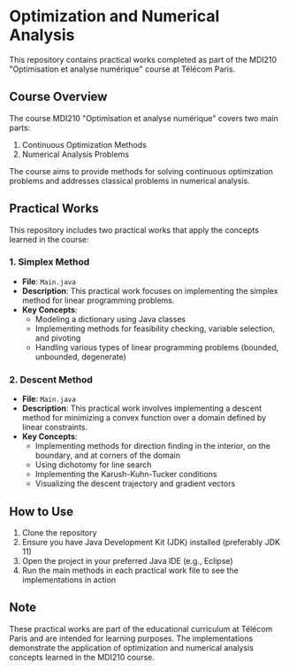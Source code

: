# Optimization and Numerical Analysis

This repository contains practical works completed as part of the MDI210 "Optimisation et analyse numérique" course at Télécom Paris.

## Course Overview

The course MDI210 "Optimisation et analyse numérique" covers two main parts:

1. Continuous Optimization Methods
2. Numerical Analysis Problems

The course aims to provide methods for solving continuous optimization problems and addresses classical problems in numerical analysis.

## Practical Works

This repository includes two practical works that apply the concepts learned in the course:

### 1. Simplex Method

- **File**: `Main.java`
- **Description**: This practical work focuses on implementing the simplex method for linear programming problems.
- **Key Concepts**:
  - Modeling a dictionary using Java classes
  - Implementing methods for feasibility checking, variable selection, and pivoting
  - Handling various types of linear programming problems (bounded, unbounded, degenerate)

### 2. Descent Method

- **File**: `Main.java`
- **Description**: This practical work involves implementing a descent method for minimizing a convex function over a domain defined by linear constraints.
- **Key Concepts**:
  - Implementing methods for direction finding in the interior, on the boundary, and at corners of the domain
  - Using dichotomy for line search
  - Implementing the Karush-Kuhn-Tucker conditions
  - Visualizing the descent trajectory and gradient vectors

## How to Use

1. Clone the repository
2. Ensure you have Java Development Kit (JDK) installed (preferably JDK 11)
3. Open the project in your preferred Java IDE (e.g., Eclipse)
4. Run the main methods in each practical work file to see the implementations in action

## Note

These practical works are part of the educational curriculum at Télécom Paris and are intended for learning purposes. The implementations demonstrate the application of optimization and numerical analysis concepts learned in the MDI210 course.